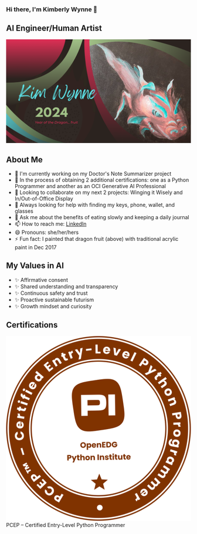 ### Hi there, I'm Kimberly Wynne 👋
## AI Engineer/Human Artist
![dragonfruit](dragonfruit.png)

## About Me
- 🔭 I'm currently working on my Doctor's Note Summarizer project
- 🌱 In the process of obtaining 2 additional certifications: one as a Python Programmer and another as an OCI Generative AI Professional
- 👯 Looking to collaborate on my next 2 projects: Winging it Wisely and In/Out-of-Office Display
- 🤔 Always looking for help with finding my keys, phone, wallet, and glasses
- 💬 Ask me about the benefits of eating slowly and keeping a daily journal
- 📫 How to reach me: [LinkedIn](https://www.linkedin.com/in/kimberlywynne/)
- 😄 Pronouns: she/her/hers
- ⚡ Fun fact: I painted that dragon fruit (above) with traditional acrylic paint in Dec 2017

## My Values in AI
- ✨ Affirmative consent
- ✨ Shared understanding and transparency
- ✨ Continuous safety and trust
- ✨ Proactive sustainable futurism
- ✨ Growth mindset and curiosity

## Certifications

[![PCEP Certification](pcep-30-02-pcep-certified-entry-level-python-programmer.png)](https://verify.openedg.org/?id=jP6K.qXEo.zjP3)
PCEP – Certified Entry-Level Python Programmer